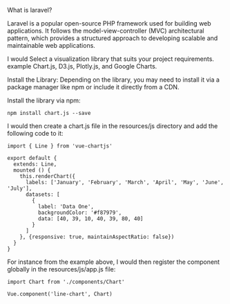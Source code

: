 What is laravel?

Laravel is a popular open-source PHP framework used for building web applications. It follows the model-view-controller (MVC) architectural pattern, which provides a structured approach to developing scalable and maintainable web applications.




I would Select a visualization library that suits your project requirements.
example Chart.js, D3.js, Plotly.js, and Google Charts. 


Install the Library: Depending on the library, you may need to install it via a package manager like npm or include it directly from a CDN.

Install the library via npm:
```
npm install chart.js --save
```

I would then create a chart.js file in the resources/js directory and add the following code to it:
```
import { Line } from 'vue-chartjs'

export default {
  extends: Line,
  mounted () {
    this.renderChart({
      labels: ['January', 'February', 'March', 'April', 'May', 'June', 'July'],
      datasets: [
        {
          label: 'Data One',
          backgroundColor: '#f87979',
          data: [40, 39, 10, 40, 39, 80, 40]
        }
      ]
    }, {responsive: true, maintainAspectRatio: false})
  }
}
```

For instance from the example above, I would then register the component globally in the resources/js/app.js file:
```
import Chart from './components/Chart'

Vue.component('line-chart', Chart)
```